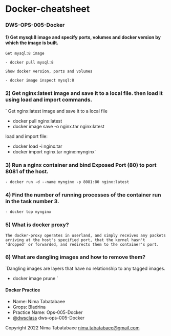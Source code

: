 # Docker-cheatsheet

### DWS-OPS-005-Docker

#### 1) Get mysql:8 image and specify ports, volumes and docker version by which the image is built.

```
Get mysql:8 image

- docker pull mysql:8

Show docker version, ports and volumes

- docker image inspect mysql:8
```

### 2) Get nginx:latest image and save it to a local file. then load it using load and import commands.
`
Get nginx:latest image and save it to a local file

- docker pull nginx:latest
- docker image save -o nginx.tar nginx:latest

load and import file:

- docker load -i nginx.tar    
- docker import nginx.tar nginx:mynginx`


### 3) Run a nginx container and bind Exposed Port (80) to port 8081 of the host.

`- docker run -d --name mynginx -p 8081:80 nginx:latest`

### 4) Find the number of running processes of the container run in the task number 3.

`- docker top mynginx`

### 5) What is docker proxy?

`The docker-proxy operates in userland, and simply receives any packets arriving at the host's specified port,
 that the kernel hasn't 'dropped' or forwarded, and redirects them to the container's port.`
 
### 6) What are dangling images and how to remove them?

`Dangling images are layers that have no relationship to any tagged images.

- docker image prune
`


#### Docker Practice
- Name: Nima Tabatabaee
- Grops: Bladrina
- Practice Name: Ops-005-Docker
- [@dwsclass](https://github.com/dwsclass) dws-ops-005-Docker

Copyright 2022 Nima Tabatabaee <nima.tabatabaee@gmail.com>
